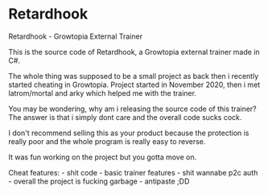 # Retardhook
Retardhook - Growtopia External Trainer

This is the source code of Retardhook, a Growtopia external trainer made in C#.
 
The whole thing was supposed to be a small project as back then i recently started cheating in Growtopia.
Project started in November 2020, then i met latrom/mortal and arky which helped me with the trainer.

You may be wondering, why am i releasing the source code of this trainer?
The answer is that i simply dont care and the overall code sucks cock.

I don't recommend selling this as your product because the protection is really poor and the whole program is really easy to reverse.

It was fun working on the project but you gotta move on.

Cheat features:
      - shit code
      - basic trainer features
      - shit wannabe p2c auth
      - overall the project is fucking garbage
      - antipaste ;DD
